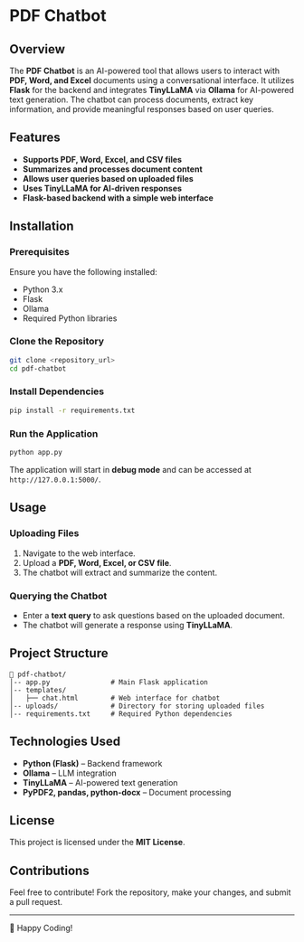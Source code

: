 # PDF Chatbot

## Overview
The **PDF Chatbot** is an AI-powered tool that allows users to interact with **PDF, Word, and Excel** documents using a conversational interface. It utilizes **Flask** for the backend and integrates **TinyLLaMA** via **Ollama** for AI-powered text generation. The chatbot can process documents, extract key information, and provide meaningful responses based on user queries.

## Features
- **Supports PDF, Word, Excel, and CSV files**
- **Summarizes and processes document content**
- **Allows user queries based on uploaded files**
- **Uses TinyLLaMA for AI-driven responses**
- **Flask-based backend with a simple web interface**

## Installation
### Prerequisites
Ensure you have the following installed:
- Python 3.x
- Flask
- Ollama
- Required Python libraries

### Clone the Repository
```sh
git clone <repository_url>
cd pdf-chatbot
```

### Install Dependencies
```sh
pip install -r requirements.txt
```

### Run the Application
```sh
python app.py
```
The application will start in **debug mode** and can be accessed at `http://127.0.0.1:5000/`.

## Usage
### Uploading Files
1. Navigate to the web interface.
2. Upload a **PDF, Word, Excel, or CSV file**.
3. The chatbot will extract and summarize the content.

### Querying the Chatbot
- Enter a **text query** to ask questions based on the uploaded document.
- The chatbot will generate a response using **TinyLLaMA**.

## Project Structure
```
📂 pdf-chatbot/
│-- app.py               # Main Flask application
│-- templates/
│   ├── chat.html        # Web interface for chatbot
│-- uploads/             # Directory for storing uploaded files
│-- requirements.txt     # Required Python dependencies
```

## Technologies Used
- **Python (Flask)** – Backend framework
- **Ollama** – LLM integration
- **TinyLLaMA** – AI-powered text generation
- **PyPDF2, pandas, python-docx** – Document processing

## License
This project is licensed under the **MIT License**.

## Contributions
Feel free to contribute! Fork the repository, make your changes, and submit a pull request.

---
🚀 Happy Coding!


